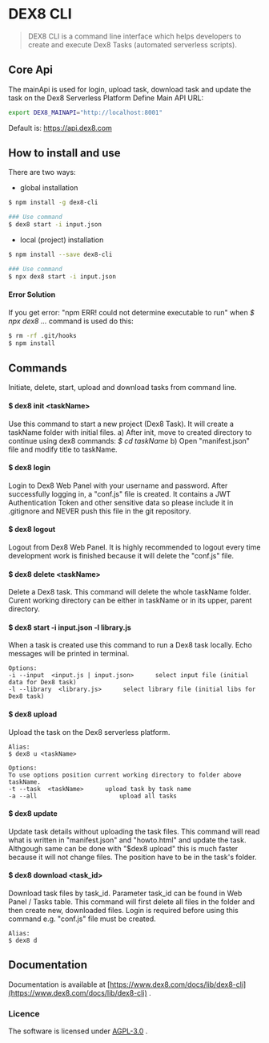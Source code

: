 # DEX8 CLI
> DEX8 CLI is a command line interface which helps developers to create and execute Dex8 Tasks (automated serverless scripts).


## Core Api
The mainApi is used for login, upload task, download task and update the task on the Dex8 Serverless Platform
Define Main API URL:

```bash
export DEX8_MAINAPI="http://localhost:8001"
```

Default is: https://api.dex8.com


## How to install and use
There are two ways:

- global installation

```bash
$ npm install -g dex8-cli

### Use command
$ dex8 start -i input.json
```

- local (project) installation
```bash
$ npm install --save dex8-cli

### Use command
$ npx dex8 start -i input.json
```


#### Error Solution
If you get error: "npm ERR! could not determine executable to run" when *$ npx dex8 ...* command is used do this:
```bash
$ rm -rf .git/hooks
$ npm install
```


## Commands
Initiate, delete, start, upload and download tasks from command line.

#### $ dex8 init &lt;taskName&gt;
Use this command to start a new project (Dex8 Task). It will create a taskName folder with initial files.
a) After init, move to created directory to continue using dex8 commands: *$ cd taskName*
b) Open "manifest.json" file and modify title to taskName.

#### $ dex8 login
Login to Dex8 Web Panel with your username and password. After successfully logging in, a "conf.js" file is created. It contains a JWT Authentication Token and other sensitive data so please include it in .gitignore and NEVER push this file in the git repository.

#### $ dex8 logout
Logout from Dex8 Web Panel. It is highly recommended to logout every time development work is finished because it will delete the "conf.js" file.

#### $ dex8 delete &lt;taskName&gt;
Delete a Dex8 task. This command will delete the whole taskName folder. Curent working directory can be either in taskName or in its upper, parent directory.

#### $ dex8 start -i input.json -l library.js
When a task is created use this command to run a Dex8 task locally. Echo messages will be printed in terminal.
```
Options:
-i --input  <input.js | input.json>      select input file (initial data for Dex8 task)
-l --library  <library.js>      select library file (initial libs for Dex8 task)
```

#### $ dex8 upload
Upload the task on the Dex8 serverless platform.
```
Alias:
$ dex8 u <taskName>

Options:
To use options position current working directory to folder above taskName.
-t --task  <taskName>      upload task by task name
-a --all                       upload all tasks
```

#### $ dex8 update
Update task details without uploading the task files.
This command will read what is written in "manifest.json" and "howto.html" and update the task.
Althgough same can be done with "$dex8 upload" this is much faster because it will not change files.
The position have to be in the task's folder.


#### $ dex8 download &lt;task_id&gt;
Download task files by task_id. Parameter task_id can be found in Web Panel / Tasks table.
This command will first delete all files in the folder and then create new, downloaded files.
Login is required before using this command e.g. "conf.js" file must be created.

```
Alias:
$ dex8 d
```


## Documentation
Documentation is available at [https://www.dex8.com/docs/lib/dex8-cli](https://www.dex8.com/docs/lib/dex8-cli) .


### Licence
The software is licensed under [AGPL-3.0](./LICENSE) .
